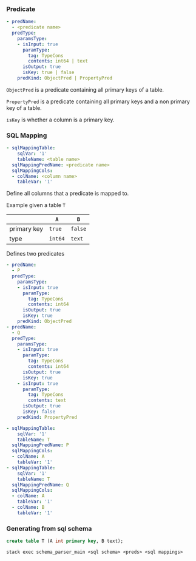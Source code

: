 ### Predicate

```yaml
- predName:
  - <predicate name>
  predType:
    paramsType:
    - isInput: true
      paramType:
        tag: TypeCons
        contents: int64 | text
      isOutput: true
      isKey: true | false
    predKind: ObjectPred | PropertyPred
```

`ObjectPred` is a predicate containing all primary keys of a table.

`PropertyPred` is a predicate containing all primary keys and a non primary key of a table.

`isKey` is whether a column is a primary key.

### SQL Mapping

```yaml
- sqlMappingTable:
    sqlVar: '1'
    tableName: <table name>
  sqlMappingPredName: <predicate name>
  sqlMappingCols:
  - colName: <column name>
    tableVar: '1'
```

Define all columns that a predicate is mapped to.

Example given a table `T`

||   `A`  | `B` |
|---|---|---|
|primary key| `true` | `false` |
|type|  `int64` | `text` |

Defines two predicates


```yaml
- predName:
  - P
  predType:
    paramsType:
    - isInput: true
      paramType:
        tag: TypeCons
        contents: int64
      isOutput: true
      isKey: true
    predKind: ObjectPred
- predName:
  - Q
  predType:
    paramsType:
    - isInput: true
      paramType:
        tag: TypeCons
        contents: int64
      isOutput: true
      isKey: true
    - isInput: true
      paramType:
        tag: TypeCons
        contents: text
      isOutput: true
      isKey: false
    predKind: PropertyPred
```

```yaml
- sqlMappingTable:
    sqlVar: '1'
    tableName: T
  sqlMappingPredName: P
  sqlMappingCols:
  - colName: A
    tableVar: '1'
- sqlMappingTable:
    sqlVar: '1'
    tableName: T
  sqlMappingPredName: Q
  sqlMappingCols:
  - colName: A
    tableVar: '1'
  - colName: B
    tableVar: '1'
```
### Generating from sql schema
```sql
create table T (A int primary key, B text);
```

```
stack exec schema_parser_main <sql schema> <preds> <sql mappings>
```
